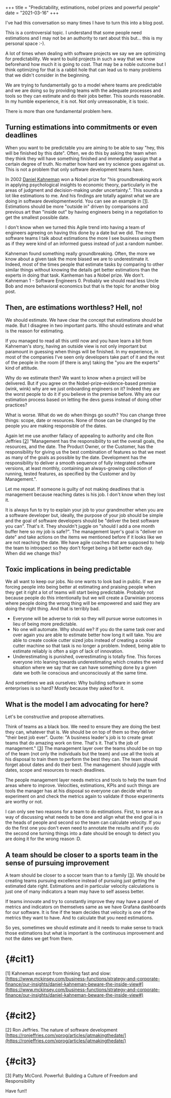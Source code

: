 +++
title = "Predictability, estimations, nobel prizes and powerful people"
date = "2021-03-16"
+++

I've had this conversation so many times I have to turn this into a blog post.

This is a controversial topic. I understand that some people need estimations and I may not be an authority to rant about this but... this is my personal space :-).

A lot of times when dealing with software projects we say we are optimizing for predictability. We want to build projects in such a way that we know beforehand how much it is going to cost. That may be a noble outcome but I think optimizing for that is a rabbit hole that can lead us to many problems that we didn't consider in the beginning.

We are trying to fundamentally go to a model where teams are predictable and we are doing so by providing teams with the adequate processes and tools so they can estimate and do their jobs better. This sounds reasonable. In my humble experience, it is not. Not only unreasonable, it is toxic.

There is more than one fundamental problem here.

## Turning estimations into commitments or even deadlines

When you want to be predictable you are aiming to be able to say "hey, this will be finished by this date".  Often, we do this by asking the team when they think they will have something finished and immediately assign that a certain degree of truth. No matter how hard we try science goes against us. This is not a problem that only software development teams have.

In 2002 [Daniel Kahneman](https://en.wikipedia.org/wiki/Daniel_Kahneman) won a Nobel prize for "his groundbreaking work in applying psychological insights to economic theory, particularly in the areas of judgment and decision-making under uncertainty.". This sounds a lot like estimations to me. And his findings are totally against what we are doing in software developmentworld. You can see an example in [[1](#cit1)]. Estimations should be more "outside in" driven by comparisons and previous art than "inside out" by having engineers being in a negotiation to get the smallest possible date.

I don't know when we turned this Agile trend into having a team of engineers agreeing on having this done by a date but we did. The more software teams I talk about estimations the more I see business using them as if they were kind of an informed guess instead of just a random number.

Kahneman found something really groundbreaking. Often, the more we know about a given task the more biased we are to underestimate it. Indeed, most of the times people that estimate tasks by comparing to other similar things without knowing the details get better estimations than the experts in doing that task. Kanheman has a Nobel prize. We don't. Kahneman 1 - Software Engineers 0. Probably we should read less Uncle Bob and more behavioral economics but that is the topic for another blog post.

## Then, are estimations worthless? Hell, no!

We should estimate. We have clear the concept that estimations should be made. But I disagree in two important parts. Who should estimate and what is the reason for estimating.

If you managed to read all this until now and you have learn a bit from Kahneman's story, having an outside view is not only important but paramount in guessing when things will be finished. In my experience, in most of the companies I've seen only developers take part of it and the rest of the people in the room (if there is any) taking the "you are the experts" kind of attitude.

Why do we estimate then? We want to know when a project will be delivered. But if you agree on the Nobel-prize-evidence-based premise (wink, wink) why are we just onboarding engineers on it? Indeed they are the worst people to do it if you believe in the premise before. Why are our estimation process based on letting the devs guess instead of doing other practices?

What is worse. What do we do when things go south? You can change three things: scope, date or resources. None of those can be changed by the people you are making responsible of the dates.

Again let me use another fallacy of appealing to authority and cite Ron Jeffries [[2](#cit2)] "Management has the responsibility to set the overall goals, the resources, and the date. The Product Owner, or the Customer, has the responsibility for giving us the best combination of features so that we meet as many of the goals as possible by the date. Development has the responsibility to deliver a smooth sequence of fully integrated software versions, at least monthly, containing an always-growing collection of running, tested features, as specified by the Customer and by Management.".

Let me repeat. If someone is guilty of not making deadlines that is management because reaching dates is his job. I don't know when they lost it.

It is always fun to try to explain your job to your grandmother when you are a software developer but, ideally, the purpose of your job should be simple and the goal of software developers should be "deliver the best software you can". That's it. They shouldn't juggle on "should I add a one month buffer here so my job is safe?". The management layer's goal is "deliver on date" and take actions on the items we mentioned before if it looks like we are not reaching the date. We have agile coaches that are supposed to help the team to introspect so they don't forget being a bit better each day. When did we change this?

## Toxic implications in being predictable

We all want to keep our jobs. No one wants to look bad in public. If we are forcing people into being better at estimating and praising people when they get it right a lot of teams will start being predictable. Probably not because people do this intentionally but we will create a Darwinian process where people doing the wrong thing will be empowered and said they are doing the right thing. And that is terribly bad.

- Everyone will be adverse to risk so they will pursue worse outcomes in lieu of being more predictable.
- No one will automate. Why should we? If you do the same task over and over again you are able to estimate better how long it will take. You are able to create cookie cutter sized jobs instead of creating a cookie cutter machine so that task is no longer a problem. Indeed, being able to estimate reliably is often a sign of lack of innovation.
- Underestimating is punished, overestimating is totally fine. This forces everyone into leaning towards underestimating which creates the weird situation where we say that we can have something done by a given date we both lie conscious and unconsciously at the same time.

And sometimes we ask ourselves: Why building software in some enterprises is so hard? Mostly because they asked for it.

## What is the model I am advocating for here?

Let's be constructive and propose alternatives.

Think of teams as a black box. We need to ensure they are doing the best they can, whatever that is. We should be on top of them so they deliver "their best job ever". Quote: "A business leader's job is to create great teams that do amazing work on time. That's it. That's the job of management." [[3](#cit3)] The management layer over the teams should be on top of the team (not only the individuals but the team) and use all the tools at his disposal to train them to perform the best they can. The team should forget about dates and do their best. The management should juggle with dates, scope and resources to reach deadlines.

The people management layer needs metrics and tools to help the team find areas where to improve. Velocities, estimations, KPIs and such things are tools the manager has at his disposal so everyone can decide what to experiment on and check the metrics again to validate if those experiments are worthy or not.

I can only see two reasons for a team to do estimations. First, to serve as a way of discussing what needs to be done and align what the end goal is in the heads of people and second so the team can calculate velocity. If you do the first one you don't even need to annotate the results and if you do the second one turning things into a date should be enough to detect you are doing it for the wrong reason :D.

## A team should be closer to a sports team in the sense of pursuing improvement

A team should be closer to a soccer team than to a family [[3](#cit3)]. We should be creating teams pursuing excellence instead of pursuing just getting the estimated date right. Estimations and in particular velocity calculations is just one of many indicators a team may have to self assess better.

If teams innovate and try to constantly improve they may have a panel of metrics and indicators on themselves same as we have Grafana dashboards for our software. It is fine if the team decides that velocity is one of the metrics they want to have. And to calculate that you need estimations.

So yes, sometimes we should estimate and it needs to make sense to track those estimations but what is important is the continuous improvement and not the dates we get from there.

# {#cit1}

[1] Kahneman excerpt from thinking fast and slow: [https://www.mckinsey.com/business-functions/strategy-and-corporate-finance/our-insights/daniel-kahneman-beware-the-inside-view#](https://www.mckinsey.com/business-functions/strategy-and-corporate-finance/our-insights/daniel-kahneman-beware-the-inside-view#)

# {#cit2}

[2] Ron Jeffries. The nature of software development [https://ronjeffries.com/xprog/articles/jatmakingthedate/](https://ronjeffries.com/xprog/articles/jatmakingthedate/)

# {#cit3}

[3] Patty McCord. Powerful: Building a Culture of Freedom and Responsibility

Have fun!!
